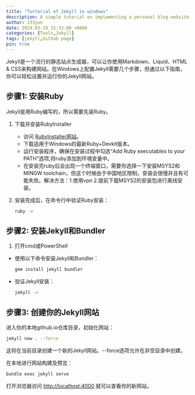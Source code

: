 ```yaml
---
title: "Turtorial of Jekyll in windows"
description: A simple tutorial on implementing a personal blog website based on jekyll and github.
author: 233yun
date: 2024-03-19 15:33:00 +0800
categories: [Tools,Jekyll]
tags: [jekyll,Github page]
pin: true
---
```



Jekyll是一个流行的静态站点生成器，可以让你使用Markdown、Liquid、HTML & CSS来构建网站。在Windows上配置Jekyll需要几个步骤，但通过以下指南，你可以轻松设置并运行你的Jekyll网站。

## 步骤1: 安装Ruby

Jekyll是用Ruby编写的，所以需要先装Ruby。

1. 下载并安装RubyInstaller
   - 访问 [RubyInstaller网站](https://rubyinstaller.org/)。
   - 下载适用于Windows的最新Ruby+Devkit版本。
   - 运行安装程序，确保在安装过程中勾选“Add Ruby executables to your PATH”选项,将ruby添加到环境变量中。
   - 在安装完ruby后会出现一个终端窗口，需要你选择一下安装MSYS2和MINGW toolchain，但这个时候由于中国地区限制，安装会很慢并且有可能失败。解决方法：1.使用vpn 2.提前下载MSYS2的安装包进行离线安装。

2. 安装完成后，在命令行中验证Ruby安装：

   ```bash
   ruby -v
   ```

## 步骤2: 安装Jekyll和Bundler

1. 打开cmd或PowerShell

- 使用以下命令安装Jekyll和Bundler：
  
  ```bash
  gem install jekyll bundler
  ```

- 验证Jekyll安装：
  
  ```bash
  jekyll -v
  ```

## 步骤3: 创建你的Jekyll网站

进入你的本地github.io仓库目录，初始化网站：

```bash
jekyll new . --force
```

这将在当前目录创建一个新的Jekyll网站。--force选项允许在非空目录中创建。

在本地进行网站构建及预览：

```bash
bundle exec jekyll serve
```

打开浏览器访问 <http://localhost:4000> 就可以查看你的新网站。
